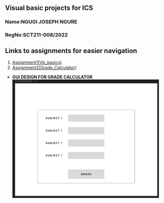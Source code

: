## Visual basic projects for ICS
### **Name:NGUGI JOSEPH NGURE**
### **RegNo:SCT211-008/2022**

## Links to assignments for easier navigation
1. [Assignment1(Vb_basics)](./Vb_basics)
2. [Assignment2(Grade_Calculator)](./Grade%20calculator/)
- __GUI DESIGN FOR GRADE CALCULATOR__ 
![IMAGE](./Grade%20calculator/gui_sketch001.png)